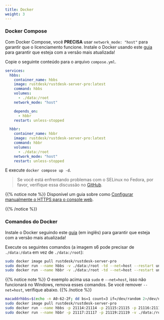 ```yaml
---
title: Docker
weight: 3
---
```


### Docker Compose

Com Docker Compose, você **PRECISA** usar `network_mode: "host"` para garantir que o licenciamento funcione. Instale o Docker usando este [guia](https://docs.docker.com/engine/install) para garantir que esteja com a versão mais atualizada!

Copie o seguinte conteúdo para o arquivo `compose.yml`.

```yaml
services:
  hbbs:
    container_name: hbbs
    image: rustdesk/rustdesk-server-pro:latest
    command: hbbs
    volumes:
      - ./data:/root
    network_mode: "host"

    depends_on:
      - hbbr
    restart: unless-stopped

  hbbr:
    container_name: hbbr
    image: rustdesk/rustdesk-server-pro:latest
    command: hbbr
    volumes:
      - ./data:/root
    network_mode: "host"
    restart: unless-stopped
```

E execute `docker compose up -d`.

> Se você está enfrentando problemas com o SELinux no Fedora, por favor, verifique essa discussão no [GitHub](https://github.com/rustdesk/rustdesk-server/issues/230).

{{% notice note %}}
Disponível um guia sobre como [Configurar manualmente o HTTPS para o console web](https://rustdesk.com/docs/pt/self-host/rustdesk-server-pro/faq/#set-up-https-for-web-console-manually).

{{% /notice %}}

### Comandos do Docker

Instale o Docker seguindo este [guia](https://docs.docker.com/engine/install/) (em inglês) para garantir que esteja com a versão mais atualizada!

Execute os seguintes comandos (a imagem s6 pode precisar de `./data:/data` em vez de `./data:/root`):

```sh
sudo docker image pull rustdesk/rustdesk-server-pro
sudo docker run --name hbbs -v ./data:/root -td --net=host --restart unless-stopped rustdesk/rustdesk-server-pro hbbs
sudo docker run --name hbbr -v ./data:/root -td --net=host --restart unless-stopped rustdesk/rustdesk-server-pro hbbr
```

{{% notice note %}}
O exemplo acima usa `sudo` e `--net=host`, isso não funcionará no Windows, remova esses comandos. Se você remover `--net=host`, verifique abaixo.
{{% /notice %}}

```sh
macaddrhbbs=$(echo -n A0-62-2F; dd bs=1 count=3 if=/dev/random 2>/dev/null |hexdump -v -e '/1 "-%02X"')
sudo docker image pull rustdesk/rustdesk-server-pro
sudo docker run --name hbbs -p 21114:21114 -p 21115:21115 -p 21116:21116 -p 21116:21116/udp -p 21118:21118 -v ./data:/root -td --mac-address="$macaddrhbbs" --restart unless-stopped rustdesk/rustdesk-server-pro hbbs
sudo docker run --name hbbr -p 21117:21117 -p 21119:21119 -v ./data:/root -td --restart unless-stopped rustdesk/rustdesk-server-pro hbbr
```

